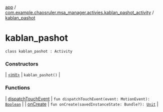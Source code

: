 [app](../../index.md) / [com.example.chaosruler.msa_manager.activies.kablan_pashot_activity](../index.md) / [kablan_pashot](.)

# kablan_pashot

`class kablan_pashot : Activity`

### Constructors

| [&lt;init&gt;](-init-.md) | `kablan_pashot()` |

### Functions

| [dispatchTouchEvent](dispatch-touch-event.md) | `fun dispatchTouchEvent(event: MotionEvent): `[`Boolean`](https://kotlinlang.org/api/latest/jvm/stdlib/kotlin/-boolean/index.html) |
| [onCreate](on-create.md) | `fun onCreate(savedInstanceState: Bundle?): `[`Unit`](https://kotlinlang.org/api/latest/jvm/stdlib/kotlin/-unit/index.html) |

